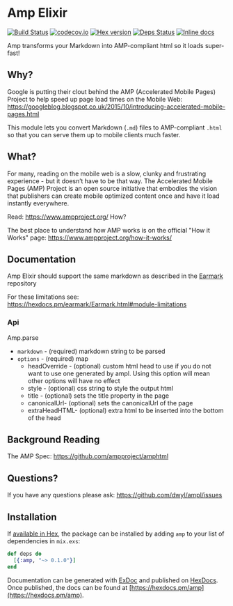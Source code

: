 # Amp Elixir

[![Build Status](https://travis-ci.org/dwyl/amp-elixir.svg?branch=master)](https://travis-ci.org/dwyl/amp-elixir)
[![codecov.io](https://codecov.io/github/dwyl/amp-elixir/coverage.svg?branch=master)](https://codecov.io/github/dwyl/amp-elixir?branch=master)
[![Hex version](https://img.shields.io/hexpm/v/amp.svg)](https://hex.pm/packages/amp)
[![Deps Status](https://beta.hexfaktor.org/badge/all/github/dwyl/amp-elixir.svg?branch=master)](https://beta.hexfaktor.org/github/dwyl/amp-elixir)
[![Inline docs](https://inch-ci.org/github/dwyl/amp-elixir.svg?branch=master)](https://inch-ci.org/github/dwyl/amp-elixir)

Amp transforms your Markdown into AMP-compliant html so it loads super-fast!

## Why?

Google is putting their clout behind the AMP (Accelerated Mobile Pages) Project to help speed up page load times on the Mobile Web: https://googleblog.blogspot.co.uk/2015/10/introducing-accelerated-mobile-pages.html

This module lets you convert Markdown (`.md`) files to AMP-compliant `.html` so that you can serve them up to mobile clients much faster.

## What?

For many, reading on the mobile web is a slow, clunky and frustrating experience - but it doesn’t have to be that way. The Accelerated Mobile Pages (AMP) Project is an open source initiative that embodies the vision that publishers can create mobile optimized content once and have it load instantly everywhere.

Read: https://www.ampproject.org/
How?

The best place to understand how AMP works is on the official "How it Works" page: https://www.ampproject.org/how-it-works/

## Documentation

Amp Elixir should support the same markdown as described in the [Earmark](https://github.com/pragdave/earmark) repository

For these limitations see: https://hexdocs.pm/earmark/Earmark.html#module-limitations

### Api

Amp.parse
+ `markdown` - (required) markdown string to be parsed
+ `options` - (required) map
  - headOverride - (optional) custom html head to use if you do not want to use one generated by ampl. Using this option will mean other options will have no effect
  - style - (optional) css string to style the output html
  - title - (optional) sets the title property in the page
  - canonicalUrl- (optional) sets the canonicalUrl of the page
  - extraHeadHTML- (optional) extra html to be inserted into the bottom of the head


## Background Reading

The AMP Spec: https://github.com/ampproject/amphtml

## Questions?

If you have any questions please ask: https://github.com/dwyl/ampl/issues

## Installation

If [available in Hex](https://hex.pm/docs/publish), the package can be installed
by adding `amp` to your list of dependencies in `mix.exs`:

```elixir
def deps do
  [{:amp, "~> 0.1.0"}]
end
```

Documentation can be generated with [ExDoc](https://github.com/elixir-lang/ex_doc)
and published on [HexDocs](https://hexdocs.pm). Once published, the docs can
be found at [https://hexdocs.pm/amp](https://hexdocs.pm/amp).

